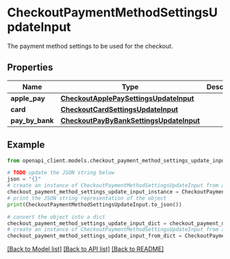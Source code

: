 # CheckoutPaymentMethodSettingsUpdateInput

The payment method settings to be used for the checkout.

## Properties

Name | Type | Description | Notes
------------ | ------------- | ------------- | -------------
**apple_pay** | [**CheckoutApplePaySettingsUpdateInput**](CheckoutApplePaySettingsUpdateInput.md) |  | [optional] 
**card** | [**CheckoutCardSettingsUpdateInput**](CheckoutCardSettingsUpdateInput.md) |  | [optional] 
**pay_by_bank** | [**CheckoutPayByBankSettingsUpdateInput**](CheckoutPayByBankSettingsUpdateInput.md) |  | [optional] 

## Example

```python
from openapi_client.models.checkout_payment_method_settings_update_input import CheckoutPaymentMethodSettingsUpdateInput

# TODO update the JSON string below
json = "{}"
# create an instance of CheckoutPaymentMethodSettingsUpdateInput from a JSON string
checkout_payment_method_settings_update_input_instance = CheckoutPaymentMethodSettingsUpdateInput.from_json(json)
# print the JSON string representation of the object
print(CheckoutPaymentMethodSettingsUpdateInput.to_json())

# convert the object into a dict
checkout_payment_method_settings_update_input_dict = checkout_payment_method_settings_update_input_instance.to_dict()
# create an instance of CheckoutPaymentMethodSettingsUpdateInput from a dict
checkout_payment_method_settings_update_input_from_dict = CheckoutPaymentMethodSettingsUpdateInput.from_dict(checkout_payment_method_settings_update_input_dict)
```
[[Back to Model list]](../README.md#documentation-for-models) [[Back to API list]](../README.md#documentation-for-api-endpoints) [[Back to README]](../README.md)


